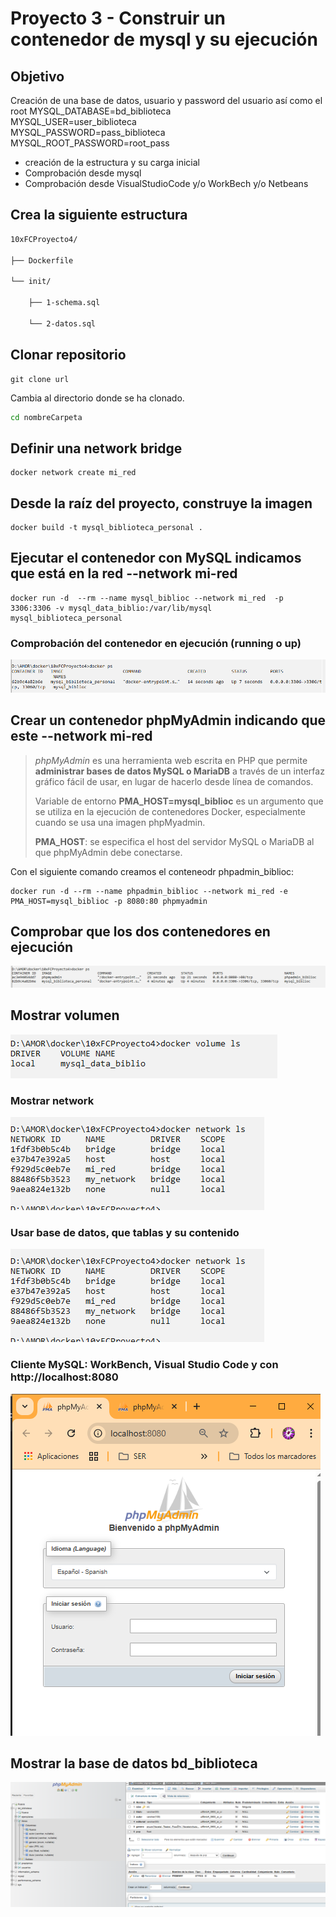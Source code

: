 # Proyecto 3 - Construir un contenedor de mysql y su ejecución

## Objetivo

Creación de una base de datos, usuario y password del usuario así como el root
MYSQL_DATABASE=bd_biblioteca \
    MYSQL_USER=user_biblioteca \
    MYSQL_PASSWORD=pass_biblioteca \
    MYSQL_ROOT_PASSWORD=root_pass

- creación de la estructura y su carga inicial
- Comprobación desde mysql
- Comprobación desde VisualStudioCode y/o WorkBech y/o Netbeans

## Crea la siguiente estructura

```txt
10xFCProyecto4/

├── Dockerfile 

└── init/ 

    ├── 1-schema.sql 
    
    └── 2-datos.sql
```

## Clonar repositorio

```git
git clone url
```

Cambia al directorio donde se ha clonado.

```bash
cd nombreCarpeta
```

## Definir una network bridge

```docker
docker network create mi_red
```

## Desde la raíz del proyecto, construye la imagen

```docker
docker build -t mysql_biblioteca_personal .
```

## Ejecutar el contenedor con MySQL indicamos que está en la red --network mi-red

``` docker
docker run -d  --rm --name mysql_biblioc --network mi_red  -p 3306:3306 -v mysql_data_biblio:/var/lib/mysql mysql_biblioteca_personal
```

### Comprobación del contenedor en ejecución (running o up)

![El contedor mysql_biblioc  status up](image.png)

## Crear un contenedor phpMyAdmin indicando que este --network mi-red

> *phpMyAdmin* es una herramienta web escrita en PHP que permite **administrar bases de datos MySQL o MariaDB** a  través de un interfaz gráfico fácil de usar, en lugar de hacerlo desde línea de comandos.
>
> Variable de entorno **PMA_HOST=mysql_biblioc** es un argumento que se utiliza en la ejecución de contenedores Docker, especialmente cuando se usa una imagen phpMyadmin.
>
> **PMA_HOST**: se especifica el host del servidor MySQL o MariaDB al que phpMyAdmin debe conectarse.

Con el siguiente comando creamos el conteneodr phpadmin_biblioc:

```docker
docker run -d --rm --name phpadmin_biblioc --network mi_red -e PMA_HOST=mysql_biblioc -p 8080:80 phpmyadmin
```


## Comprobar que los dos contenedores en ejecución 
![alt text](image-1.png)


## Mostrar volumen
![alt text](image-2.png)

### Mostrar network
![alt text](image-3.png)

### Usar base de datos, que tablas y su contenido
![alt text](image-3.png)

### Cliente MySQL: WorkBench, Visual Studio Code y  con http://localhost:8080

![alt text](image-4.png)

## Mostrar la base de datos bd_biblioteca
![alt text](image-5.png)